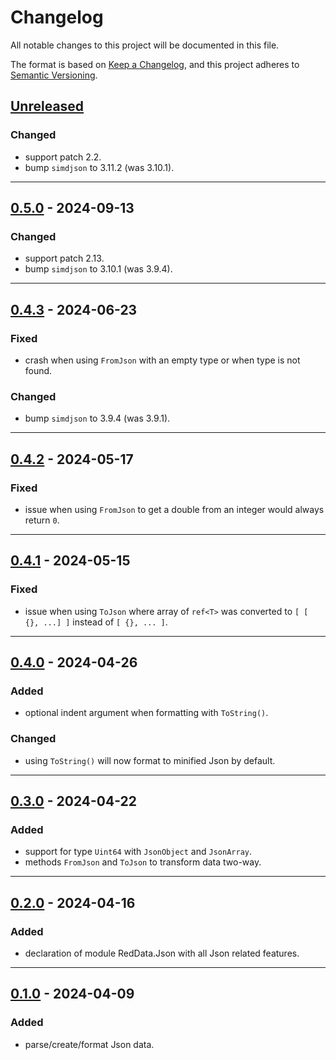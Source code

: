 # Changelog
All notable changes to this project will be documented in this file.

The format is based on [Keep a Changelog](https://keepachangelog.com/en/1.0.0/),
and this project adheres to [Semantic Versioning](https://semver.org/spec/v2.0.0.html).

## [Unreleased]
### Changed
- support patch 2.2.
- bump `simdjson` to 3.11.2 (was 3.10.1).

------------------------

## [0.5.0] - 2024-09-13
### Changed
- support patch 2.13.
- bump `simdjson` to 3.10.1 (was 3.9.4).

------------------------

## [0.4.3] - 2024-06-23
### Fixed
- crash when using `FromJson` with an empty type or when type is not found.

### Changed
- bump `simdjson` to 3.9.4 (was 3.9.1).

------------------------

## [0.4.2] - 2024-05-17
### Fixed
- issue when using `FromJson` to get a double from an integer would always
  return `0`.

------------------------

## [0.4.1] - 2024-05-15
### Fixed
- issue when using `ToJson` where array of `ref<T>` was converted to
  `[ [ {}, ...] ]` instead of `[ {}, ... ]`.

------------------------

## [0.4.0] - 2024-04-26
### Added
- optional indent argument when formatting with `ToString()`.

### Changed
- using `ToString()` will now format to minified Json by default.

------------------------

## [0.3.0] - 2024-04-22
### Added
- support for type `Uint64` with `JsonObject` and `JsonArray`.
- methods `FromJson` and `ToJson` to transform data two-way.

------------------------

## [0.2.0] - 2024-04-16
### Added
- declaration of module RedData.Json with all Json related features.

------------------------

## [0.1.0] - 2024-04-09
### Added
- parse/create/format Json data.

<!-- Table of releases -->
[Unreleased]: https://github.com/rayshader/cp2077-red-data/compare/v0.5.0...HEAD
[0.5.0]: https://github.com/rayshader/cp2077-red-data/compare/v0.4.3...v0.5.0
[0.4.3]: https://github.com/rayshader/cp2077-red-data/compare/v0.4.2...v0.4.3
[0.4.2]: https://github.com/rayshader/cp2077-red-data/compare/v0.4.1...v0.4.2
[0.4.1]: https://github.com/rayshader/cp2077-red-data/compare/v0.4.0...v0.4.1
[0.4.0]: https://github.com/rayshader/cp2077-red-data/compare/v0.3.0...v0.4.0
[0.3.0]: https://github.com/rayshader/cp2077-red-data/compare/v0.2.0...v0.3.0
[0.2.0]: https://github.com/rayshader/cp2077-red-data/compare/v0.1.0...v0.2.0
[0.1.0]: https://github.com/rayshader/cp2077-red-data/releases/tag/v0.1.0
